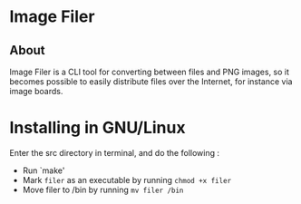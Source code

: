 Image Filer
===========

About
-----
Image Filer is a CLI tool for converting between files and PNG images, so it
becomes possible to easily distribute files over the Internet, for instance
via image boards.


Installing in GNU/Linux
===============

Enter the src directory in terminal, and do the following :
* Run `make'
* Mark `filer` as an executable by running `chmod +x filer`
* Move filer to /bin by running `mv filer /bin`